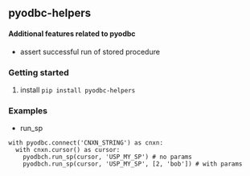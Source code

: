 ## pyodbc-helpers

#### Additional features related to pyodbc
- assert successful run of stored procedure

### Getting started
1. install `pip install pyodbc-helpers`

### Examples
- run_sp
```
with pyodbc.connect('CNXN_STRING') as cnxn:
  with cnxn.cursor() as cursor:
    pyodbch.run_sp(cursor, 'USP_MY_SP') # no params
    pyodbch.run_sp(cursor, 'USP_MY_SP', [2, 'bob']) # with params
```
